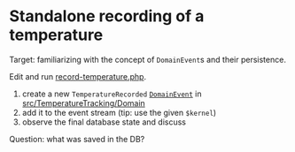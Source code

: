 # Standalone recording of a temperature

Target: familiarizing with the concept of `DomainEvent`s and their persistence.

Edit and run [record-temperature.php](record-temperature.php).

1. create a new `TemperatureRecorded` [`DomainEvent`](../../src/EventSourcing/Domain/DomainEvent.php)
   in [src/TemperatureTracking/Domain](../../src/TemperatureTracking/Domain)
2. add it to the event stream (tip: use the given `$kernel`)
3. observe the final database state and discuss

Question: what was saved in the DB?

